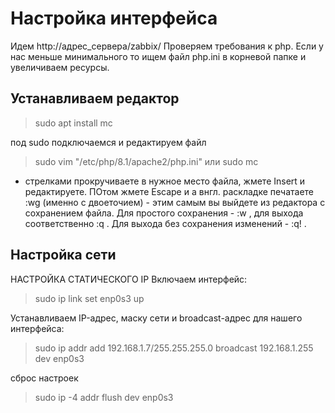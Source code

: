 # Настройка интерфейса

Идем http://адрес_сервера/zabbix/
Проверяем требования к php. Если у нас меньше минимального то ищем файл php.ini в корневой папке и увеличиваем ресурсы.

## Устанавливаем редактор

> sudo apt install mc

под sudo подключаемся и редактируем файл

> sudo vim "/etc/php/8.1/apache2/php.ini"
> или
> sudo mc

- стрелками прокручиваете в нужное место файла, жмете Insert и редактируете. ПОтом жмете Escape и а внгл. раскладке печатаете :wg (именно с двоеточием) - этим самым вы выйдете из редактора с сохранением файла. Для простого сохранения - :w , для выхода соответственно :q . Для выхода без сохранения изменений - :q! .

## Настройка сети

НАСТРОЙКА СТАТИЧЕСКОГО IP
Включаем интерфейс:

> sudo ip link set enp0s3 up

Устанавливаем IP-адрес, маску сети и broadcast-адрес для нашего интерфейса:

> sudo ip addr add 192.168.1.7/255.255.255.0 broadcast 192.168.1.255 dev enp0s3

сброс настроек

> sudo ip -4 addr flush dev enp0s3
